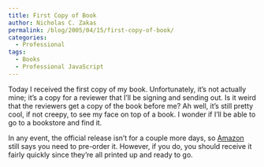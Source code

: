 ```yaml
---
title: First Copy of Book
author: Nicholas C. Zakas
permalink: /blog/2005/04/15/first-copy-of-book/
categories:
  - Professional
tags:
  - Books
  - Professional JavaScript
---
```

Today I received the first copy of my book. Unfortunately, it&#8217;s not actually mine; it&#8217;s a copy for a reviewer that I&#8217;ll be signing and sending out. Is it weird that the reviewers get a copy of the book before me? Ah well, it&#8217;s still pretty cool, if not creepy, to see my face on top of a book. I wonder if I&#8217;ll be able to go to a bookstore and find it.

In any event, the official release isn&#8217;t for a couple more days, so <a title="Pre-order my book" rel="external" href="http://www.amazon.com/exec/obidos/tg/detail/-/0764579088/qid=1105481108/sr=8-2/ref=sr_8_xs_ap_i1_xgl14/102-9733195-7492141?v=glance&s=books&n=507846">Amazon</a> still says you need to pre-order it. However, if you do, you should receive it fairly quickly since they&#8217;re all printed up and ready to go.
